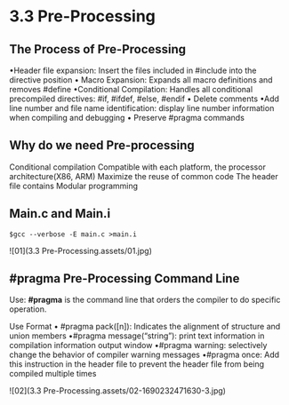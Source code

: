 # 3.3 Pre-Processing



## The Process of Pre-Processing

•Header file expansion: Insert the files included in #include into the directive position
• Macro Expansion: Expands all macro definitions and removes #define
•Conditional Compilation: Handles all conditional precompiled directives: #if, #ifdef, #else, #endif
• Delete comments
•Add line number and file name identification: display line number information when compiling and debugging
• Preserve #pragma commands

## Why do we need Pre-processing

Conditional compilation
	Compatible with each platform, the processor architecture(X86, ARM)
	Maximize the reuse of common code
The header file contains
	Modular programming

## Main.c and Main.i

```
$gcc --verbose -E main.c >main.i
```

![01](3.3 Pre-Processing.assets/01.jpg)

## #pragma Pre-Processing Command Line

Use: **#pragma** is the command line that orders the compiler to do specific operation.

Use Format
• #pragma pack([n]): Indicates the alignment of structure and union members
•#pragma message(“string”): print text information in compilation information output window
•#pragma warning: selectively change the behavior of compiler warning messages
•#pragma once: Add this instruction in the header file to prevent the header file from being compiled multiple times

![02](3.3 Pre-Processing.assets/02-1690232471630-3.jpg)
